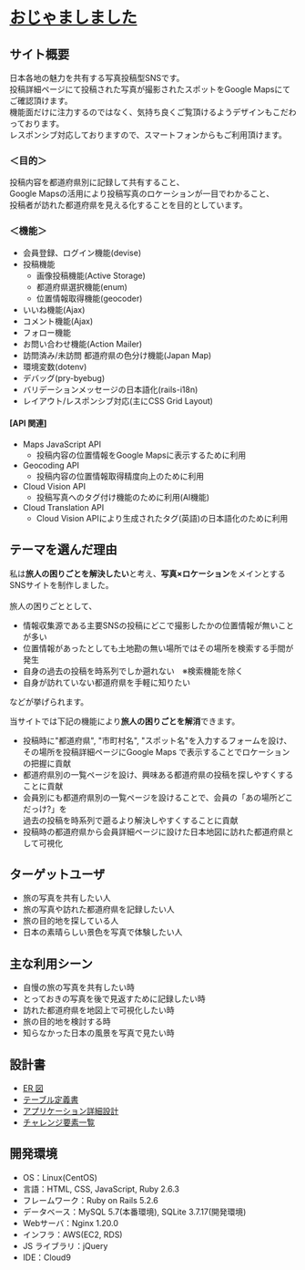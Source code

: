 # [おじゃましました](http://35.73.174.23/)

## サイト概要

日本各地の魅力を共有する写真投稿型SNSです。<br>
投稿詳細ページにて投稿された写真が撮影されたスポットをGoogle Mapsにてご確認頂けます。<br>
機能面だけに注力するのではなく、気持ち良くご覧頂けるようデザインもこだわっております。<br>
レスポンシブ対応しておりますので、スマートフォンからもご利用頂けます。

### ＜目的＞
投稿内容を都道府県別に記録して共有すること、<br>
Google Mapsの活用により投稿写真のロケーションが一目でわかること、<br>
投稿者が訪れた都道府県を見える化することを目的としています。

### ＜機能＞
- 会員登録、ログイン機能(devise)
- 投稿機能
  - 画像投稿機能(Active Storage)
  - 都道府県選択機能(enum)
  - 位置情報取得機能(geocoder)
- いいね機能(Ajax)
- コメント機能(Ajax)
- フォロー機能
- お問い合わせ機能(Action Mailer)
- 訪問済み/未訪問 都道府県の色分け機能(Japan Map)<br>
- 環境変数(dotenv)
- デバッグ(pry-byebug)
- バリデーションメッセージの日本語化(rails-i18n)
- レイアウト/レスポンシブ対応(主にCSS Grid Layout)

#### [API 関連]
- Maps JavaScript API
  - 投稿内容の位置情報をGoogle Mapsに表示するために利用
- Geocoding API
  - 投稿内容の位置情報取得精度向上のために利用
- Cloud Vision API
  - 投稿写真へのタグ付け機能のために利用(AI機能)
- Cloud Translation API
  - Cloud Vision APIにより生成されたタグ(英語)の日本語化のために利用

## テーマを選んだ理由

私は**旅人の困りごとを解決したい**と考え、**写真×ロケーション**をメインとするSNSサイトを制作しました。<br>
<br>
旅人の困りごととして、<br>

- 情報収集源である主要SNSの投稿にどこで撮影したかの位置情報が無いことが多い
- 位置情報があったとしても土地勘の無い場所ではその場所を検索する手間が発生
- 自身の過去の投稿を時系列でしか遡れない　※検索機能を除く
- 自身が訪れていない都道府県を手軽に知りたい<br>

などが挙げられます。<br>

当サイトでは下記の機能により**旅人の困りごとを解消**できます。<br>

- 投稿時に"都道府県", "市町村名", "スポット名"を入力するフォームを設け、<br>
  その場所を投稿詳細ページにGoogle Maps で表示することでロケーションの把握に貢献
- 都道府県別の一覧ページを設け、興味ある都道府県の投稿を探しやすくすることに貢献
- 会員別にも都道府県別の一覧ページを設けることで、会員の「あの場所どこだっけ?」を<br>
  過去の投稿を時系列で遡るより解決しやすくすることに貢献
- 投稿時の都道府県から会員詳細ページに設けた日本地図に訪れた都道府県として可視化

## ターゲットユーザ

- 旅の写真を共有したい人
- 旅の写真や訪れた都道府県を記録したい人
- 旅の目的地を探している人
- 日本の素晴らしい景色を写真で体験したい人

## 主な利用シーン

- 自慢の旅の写真を共有したい時
- とっておきの写真を後で見返すために記録したい時
- 訪れた都道府県を地図上で可視化したい時
- 旅の目的地を検討する時
- 知らなかった日本の風景を写真で見たい時

## 設計書

- [ER 図](https://drive.google.com/file/d/1f8rDCpcNX5yB_fTpJLpLy-pi9UeVeVS9/view?usp=sharing)
- [テーブル定義書](https://docs.google.com/spreadsheets/d/1GHDrrrNDTbnDPb5r9J5Q64BH85m4yRP2p5KE62_ha3o/edit?usp=sharing)
- [アプリケーション詳細設計](https://docs.google.com/spreadsheets/d/1GKj1Exwbbu9O79ZJDDnX1TkQnsfOCkVR6Lvgje0Nx2Y/edit?usp=sharing)
- [チャレンジ要素一覧](https://docs.google.com/spreadsheets/d/1rL7TU7FfH4DY7jqnJUelITTu5emBVGkwSn4JwT_KDIg/edit?usp=sharing)

## 開発環境

- OS：Linux(CentOS)
- 言語：HTML, CSS, JavaScript, Ruby 2.6.3
- フレームワーク：Ruby on Rails 5.2.6
- データベース：MySQL 5.7(本番環境), SQLite 3.7.17(開発環境)
- Webサーバ：Nginx 1.20.0
- インフラ：AWS(EC2, RDS)
- JS ライブラリ：jQuery
- IDE：Cloud9
